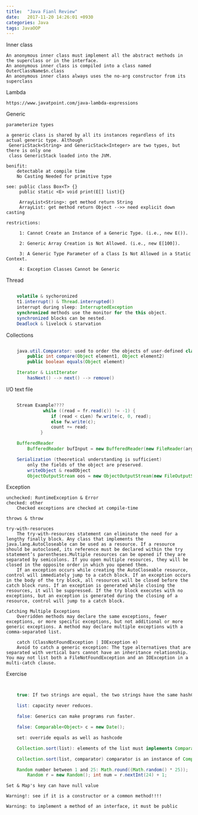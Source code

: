 ```yaml
---
title:  "Java Fianl Review"
date:   2017-11-20 14:26:01 +0930
categories: Java
tags: JavaOOP
---
```


Inner class

	An anonymous inner class must implement all the abstract methods in the superclass or in the interface.
	An anonymous inner class is compiled into a class named OuterClassName$n.class
	An anonymous inner class always uses the no-arg constructor from its superclass

<!-- more -->

Lambda

	https://www.javatpoint.com/java-lambda-expressions

Generic

	parameterize types

	a generic class is shared by all its instances regardless of its actual generic type. Although
	 GenericStack<String> and GenericStack<Integer> are two types, but there is only one
	 class GenericStack loaded into the JVM.

	benifit:
		detectable at compile time
		No Casting Needed for primitive type

	see: public class Box<T> {}
		 public static <E> void print(E[] list){}

		 ArrayList<String>: get method return String
		 ArrayList: get method return Object -->> need explicit down casting

	restrictions:

		 1: Cannot Create an Instance of a Generic Type. (i.e., new E()).

		 2: Generic Array Creation is Not Allowed. (i.e., new E[100]).

		 3: A Generic Type Parameter of a Class Is Not Allowed in a Static Context.

		 4: Exception Classes Cannot be Generic

Thread
```java

	volatile & sychoronized
	t1.interrupt() & Thread.interrupted()
	interrupt during sleep: InterruptedException
	synchronized methods use the monitor for the this object.
	synchronized blocks can be nested.
	Deadlock & livelock & starvation
```
Collections
```java

	java.util.Comparator: used to order the objects of user-defined class
		public int compare(Object element1, Object element2)
		public boolean equals(Object element)

	Iterator & ListIterator
		hasNext() --> next() --> remove()
```
I/O text file
```java

	Stream Example????
			  while ((read = fr.read(c)) != -1) {
                 if (read < cLen) fw.write(c, 0, read);
                 else fw.write(c);
                 count += read;
             }

    BufferedReader
		BufferedReader bufInput = new BufferedReader(new FileReader(args[0]));

	Serialization (theoretical understanding is sufficient)
		only the fields of the object are preserved.
		writeObject & readObject
		ObjectOutputStream oos = new ObjectOutputStream(new FileOutputStream("f"));
```
Exception

	unchecked: RuntimeException & Error
	checked: other
		Checked exceptions are checked at compile-time

	throws & throw

	try-with-resoruces
		The try-with-resources statement can eliminate the need for a lengthy finally block. Any class that implements the java.lang.AutoCloseable can be used as a resource. If a resource should be autoclosed, its reference must be declared within the try statement’s parentheses.Multiple resources can be opened if they are separated by semicolons. If you open multiple resources, they will be closed in the opposite order in which you opened them.
		If an exception occurs while creating the AutoCloseable resource, control will immediately jump to a catch block. If an exception occurs in the body of the try block, all resources will be closed before the catch block runs. If an exception is generated while closing the resources, it will be suppressed. If the try block executes with no exceptions, but an exception is generated during the closing of a resource, control will jump to a catch block.

	Catching Multiple Exceptions
		Overridden methods may declare the same exceptions, fewer exceptions, or more specific exceptions, but not additional or more generic exceptions. A method may declare multiple exceptions with a comma-separated list.

		catch (ClassNotFoundException | IOException e)
		Avoid to catch a generic exception: The type alternatives that are separated with vertical bars cannot have an inheritance relationship. You may not list both a FileNotFoundException and an IOException in a multi-catch clause.


Exercise
```java


	true: If two strings are equal, the two strings have the same hashCodes.

	list: capacity never reduces.

	false: Generics can make programs run faster.

	false: Comparable<Object> c = new Date();

	set: override equals as well as hashcode

	Collection.sort(list): elements of the list must implements Comparable<E>

	Collection.sort(list, comparator) comparator is an instance of Comparator<E>

	Random number between 1 and 25: Math.round((Math.random() * 25));
		Random r = new Random(); int num = r.nextInt(24) + 1;
```
	Set & Map's key can have null value

	Warning!: see if it is a constructor or a common method!!!!

	Warning: to implement a method of an interface, it must be public

